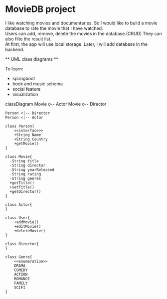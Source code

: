 # MovieDB project

I like watching movies and documentaries. So I would like to build a movie database to rate the movie that I have watched.  
Users can add, remove, delete the movies in the database.(CRUD) They can also filte the result list.  
At first, the app will use local storage. Later, I will add database in the backend.  

** UML class diagrams **






To learn:
+ springboot   
+ book and music schema  
+ social feature  
+ visualization  


classDiagram
    Movie o-- Actor
    Movie o-- Director

    Person <|-- Director
    Person <|-- Actor

    class Person{
        <<interface>> 
        +String Name
        +String Country
        +getMovie()
    }

    class Movie{
      -String title
      -String director
      -String yearReleased
      -String rating
      -String genres
      +getTitle()
      +setTitle()
      +getDirector()
    }

    class Actor{
    }

    class User{
        +addMovie()
        +editMovie()
        +deleteMovie()
    }
    
    class Director{
    }

    class Genre{
        <<enumeration>>
        DRAMA
        COMEDY
        ACTION
        ROMANCE
        FAMILY
        SCIFI
    }
